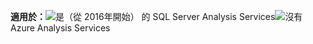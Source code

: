 **適用於：**![是](media/yes.png)（從 2016年開始） 的 SQL Server Analysis Services![沒有](media/no.png)Azure Analysis Services